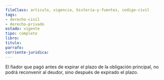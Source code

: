 ```yaml
---
fileClass: articulo, vigencia, historia-y-fuentes, codigo-civil
tags:
- derecho-civil
- derecho-privado
estado: vigente
tipo: completo
libro:
titulo:
parrafo:
corriente-juridica:
---
```

El fiador que pagó antes de expirar el plazo de la obligación principal, no podrá reconvenir al deudor, sino después de expirado el plazo.